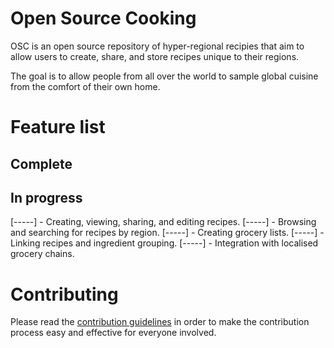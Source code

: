 # Open Source Cooking
OSC is an open source repository of hyper-regional recipies that aim to allow users to create, share, and store recipes unique to their regions.

The goal is to allow people from all over the world to sample global cuisine from the comfort of their own home.

# Feature list
## Complete


## In progress
[-----] - Creating, viewing, sharing, and editing recipes.
[-----] - Browsing and searching for recipes by region.
[-----] - Creating grocery lists.
[-----] - Linking recipes and ingredient grouping.
[-----] - Integration with localised grocery chains.

# Contributing
Please read the [contribution guidelines](CONTRIBUTING.md) in order to make the contribution process easy and effective for everyone involved.

